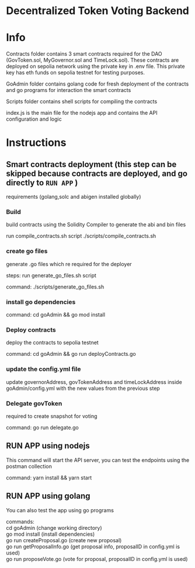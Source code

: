 Decentralized Token Voting Backend
==============

# Info
Contracts folder contains 3 smart contracts required for the DAO (GovToken.sol, MyGovernor.sol and TimeLock.sol). These contracts are deployed on sepolia network using the private key in .env file. This private key has eth funds on sepolia testnet for testing purposes.

GoAdmin folder contains golang code for fresh deployment of the contracts and go programs for interaction the smart contracts

Scripts folder contains shell scripts for compiling the contracts

index.js is the main file for the nodejs app and contains the API configuration and logic

# Instructions

## Smart contracts deployment (this step can be skipped because contracts are deployed, and go directly to `RUN APP` )

requirements (golang,solc and abigen installed globally) 


### Build

build contracts using the Solidity Compiler to generate the abi and bin files

run compile_contracts.sh script  ./scripts/compile_contracts.sh


### create go files

generate .go files which re required for the deployer

steps:
run generate_go_files.sh script

command:
./scripts/generate_go_files.sh


### install go dependencies

command:
cd goAdmin && go mod install


### Deploy contracts

deploy the contracts to sepolia testnet

command:
cd goAdmin && go run deployContracts.go


### update the config.yml file
update governorAddress, govTokenAddress and timeLockAddress inside goAdmin/config.yml with the new values from the previous step

### Delegate govToken
required to create snapshot for voting

command:
go run delegate.go


## RUN APP using nodejs
This command will start the API server, you can test the endpoints using the postman collection

command:
yarn install && yarn start

## RUN APP using golang
You can also test the app using go programs

commands:\
cd goAdmin (change working directory)\
go mod install (install dependencies)\
go run createProposal.go (create new proposal)\
go run getProposalInfo.go (get proposal info, proposalID in config.yml is used)\
go run proposeVote.go (vote for proposal, proposalID in config.yml is used)


